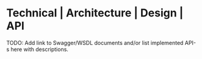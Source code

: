 # Technical | Architecture | Design | API

TODO: Add link to Swagger/WSDL documents and/or list implemented API-s here with descriptions.